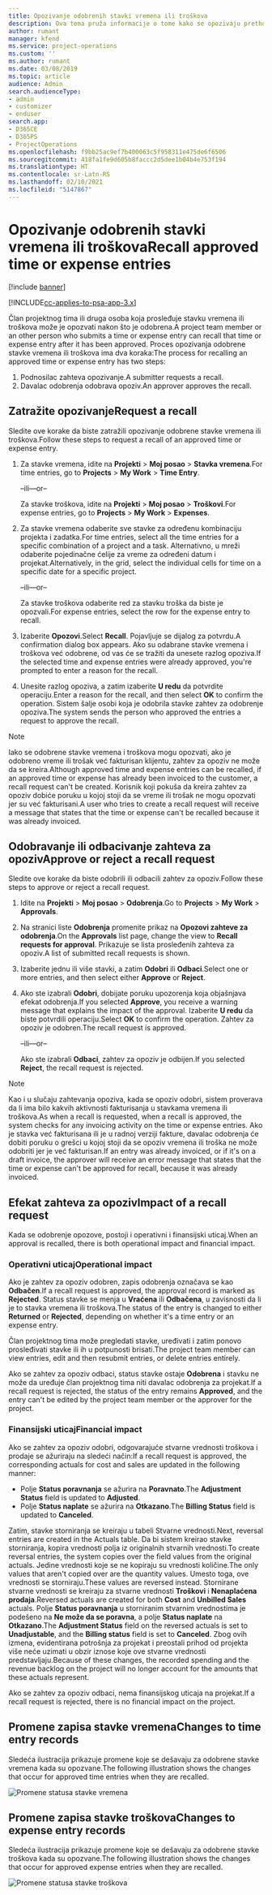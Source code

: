 ```yaml
---
title: Opozivanje odobrenih stavki vremena ili troškova
description: Ova tema pruža informacije o tome kako se opozivaju prethodno odobreno vreme ili transakcija troškova.
author: rumant
manager: kfend
ms.service: project-operations
ms.custom: ''
ms.author: rumant
ms.date: 03/08/2019
ms.topic: article
audience: Admin
search.audienceType:
- admin
- customizer
- enduser
search.app:
- D365CE
- D365PS
- ProjectOperations
ms.openlocfilehash: f9bb25ac9ef7b400063c5f958311e475de6f6506
ms.sourcegitcommit: 418fa1fe9d605b8faccc2d5dee1b04b4e753f194
ms.translationtype: HT
ms.contentlocale: sr-Latn-RS
ms.lasthandoff: 02/10/2021
ms.locfileid: "5147867"
---
```

# <a name="recall-approved-time-or-expense-entries"></a><span data-ttu-id="6b52a-103">Opozivanje odobrenih stavki vremena ili troškova</span><span class="sxs-lookup"><span data-stu-id="6b52a-103">Recall approved time or expense entries</span></span>

[!include [banner](../includes/psa-now-project-operations.md)]

[!INCLUDE[cc-applies-to-psa-app-3.x](../includes/cc-applies-to-psa-app-3x.md)]

<span data-ttu-id="6b52a-104">Član projektnog tima ili druga osoba koja prosleđuje stavku vremena ili troškova može je opozvati nakon što je odobrena.</span><span class="sxs-lookup"><span data-stu-id="6b52a-104">A project team member or an other person who submits a time or expense entry can recall that time or expense entry after it has been approved.</span></span> <span data-ttu-id="6b52a-105">Proces opozivanja odobrene stavke vremena ili troškova ima dva koraka:</span><span class="sxs-lookup"><span data-stu-id="6b52a-105">The process for recalling an approved time or expense entry has two steps:</span></span>

1. <span data-ttu-id="6b52a-106">Podnosilac zahteva opozivanje.</span><span class="sxs-lookup"><span data-stu-id="6b52a-106">A submitter requests a recall.</span></span>
2. <span data-ttu-id="6b52a-107">Davalac odobrenja odobrava opoziv.</span><span class="sxs-lookup"><span data-stu-id="6b52a-107">An approver approves the recall.</span></span>

## <a name="request-a-recall"></a><span data-ttu-id="6b52a-108">Zatražite opozivanje</span><span class="sxs-lookup"><span data-stu-id="6b52a-108">Request a recall</span></span>

<span data-ttu-id="6b52a-109">Sledite ove korake da biste zatražili opozivanje odobrene stavke vremena ili troškova.</span><span class="sxs-lookup"><span data-stu-id="6b52a-109">Follow these steps to request a recall of an approved time or expense entry.</span></span>

1. <span data-ttu-id="6b52a-110">Za stavke vremena, idite na **Projekti** \> **Moj posao** \> **Stavka vremena**.</span><span class="sxs-lookup"><span data-stu-id="6b52a-110">For time entries, go to **Projects** \> **My Work** \> **Time Entry**.</span></span>

    <span data-ttu-id="6b52a-111">–ili–</span><span class="sxs-lookup"><span data-stu-id="6b52a-111">–or–</span></span>

    <span data-ttu-id="6b52a-112">Za stavke troškova, idite na **Projekti** \> **Moj posao** \> **Troškovi**.</span><span class="sxs-lookup"><span data-stu-id="6b52a-112">For expense entries, go to **Projects** \> **My Work** \> **Expenses**.</span></span>

2. <span data-ttu-id="6b52a-113">Za stavke vremena odaberite sve stavke za određenu kombinaciju projekta i zadatka.</span><span class="sxs-lookup"><span data-stu-id="6b52a-113">For time entries, select all the time entries for a specific combination of a project and a task.</span></span> <span data-ttu-id="6b52a-114">Alternativno, u mreži odaberite pojedinačne ćelije za vreme za određeni datum i projekat.</span><span class="sxs-lookup"><span data-stu-id="6b52a-114">Alternatively, in the grid, select the individual cells for time on a specific date for a specific project.</span></span>

    <span data-ttu-id="6b52a-115">–ili–</span><span class="sxs-lookup"><span data-stu-id="6b52a-115">–or–</span></span>

    <span data-ttu-id="6b52a-116">Za stavke troškova odaberite red za stavku troška da biste je opozvali.</span><span class="sxs-lookup"><span data-stu-id="6b52a-116">For expense entries, select the row for the expense entry to recall.</span></span>

3. <span data-ttu-id="6b52a-117">Izaberite **Opozovi**.</span><span class="sxs-lookup"><span data-stu-id="6b52a-117">Select **Recall**.</span></span> <span data-ttu-id="6b52a-118">Pojavljuje se dijalog za potvrdu.</span><span class="sxs-lookup"><span data-stu-id="6b52a-118">A confirmation dialog box appears.</span></span> <span data-ttu-id="6b52a-119">Ako su odabrane stavke vremena i troškova već odobrene, od vas će se tražiti da unesete razlog opoziva.</span><span class="sxs-lookup"><span data-stu-id="6b52a-119">If the selected time and expense entries were already approved, you're prompted to enter a reason for the recall.</span></span>
4. <span data-ttu-id="6b52a-120">Unesite razlog opoziva, a zatim izaberite **U redu** da potvrdite operaciju.</span><span class="sxs-lookup"><span data-stu-id="6b52a-120">Enter a reason for the recall, and then select **OK** to confirm the operation.</span></span> <span data-ttu-id="6b52a-121">Sistem šalje osobi koja je odobrila stavke zahtev za odobrenje opoziva.</span><span class="sxs-lookup"><span data-stu-id="6b52a-121">The system sends the person who approved the entries a request to approve the recall.</span></span>

> [!NOTE]
> <span data-ttu-id="6b52a-122">Iako se odobrene stavke vremena i troškova mogu opozvati, ako je odobreno vreme ili trošak već fakturisan klijentu, zahtev za opoziv ne može da se kreira.</span><span class="sxs-lookup"><span data-stu-id="6b52a-122">Although approved time and expense entries can be recalled, if an approved time or expense has already been invoiced to the customer, a recall request can't be created.</span></span> <span data-ttu-id="6b52a-123">Korisnik koji pokuša da kreira zahtev za opoziv dobiće poruku u kojoj stoji da se vreme ili trošak ne mogu opozvati jer su već fakturisani.</span><span class="sxs-lookup"><span data-stu-id="6b52a-123">A user who tries to create a recall request will receive a message that states that the time or expense can't be recalled because it was already invoiced.</span></span>

## <a name="approve-or-reject-a-recall-request"></a><span data-ttu-id="6b52a-124">Odobravanje ili odbacivanje zahteva za opoziv</span><span class="sxs-lookup"><span data-stu-id="6b52a-124">Approve or reject a recall request</span></span>

<span data-ttu-id="6b52a-125">Sledite ove korake da biste odobrili ili odbacili zahtev za opoziv.</span><span class="sxs-lookup"><span data-stu-id="6b52a-125">Follow these steps to approve or reject a recall request.</span></span>

1. <span data-ttu-id="6b52a-126">Idite na **Projekti** \> **Moj posao** \> **Odobrenja**.</span><span class="sxs-lookup"><span data-stu-id="6b52a-126">Go to **Projects** \> **My Work** \> **Approvals**.</span></span>
2. <span data-ttu-id="6b52a-127">Na stranici liste **Odobrenja** promenite prikaz na **Opozovi zahteve za odobrenja**.</span><span class="sxs-lookup"><span data-stu-id="6b52a-127">On the **Approvals** list page, change the view to **Recall requests for approval**.</span></span> <span data-ttu-id="6b52a-128">Prikazuje se lista prosleđenih zahteva za opoziv.</span><span class="sxs-lookup"><span data-stu-id="6b52a-128">A list of submitted recall requests is shown.</span></span>
3. <span data-ttu-id="6b52a-129">Izaberite jednu ili više stavki, a zatim **Odobri** ili **Odbaci**.</span><span class="sxs-lookup"><span data-stu-id="6b52a-129">Select one or more entries, and then select either **Approve** or **Reject**.</span></span>
4. <span data-ttu-id="6b52a-130">Ako ste izabrali **Odobri**, dobijate poruku upozorenja koja objašnjava efekat odobrenja.</span><span class="sxs-lookup"><span data-stu-id="6b52a-130">If you selected **Approve**, you receive a warning message that explains the impact of the approval.</span></span> <span data-ttu-id="6b52a-131">Izaberite **U redu** da biste potvrdili operaciju.</span><span class="sxs-lookup"><span data-stu-id="6b52a-131">Select **OK** to confirm the operation.</span></span> <span data-ttu-id="6b52a-132">Zahtev za opoziv je odobren.</span><span class="sxs-lookup"><span data-stu-id="6b52a-132">The recall request is approved.</span></span>

    <span data-ttu-id="6b52a-133">–ili–</span><span class="sxs-lookup"><span data-stu-id="6b52a-133">–or–</span></span>

    <span data-ttu-id="6b52a-134">Ako ste izabrali **Odbaci**, zahtev za opoziv je odbijen.</span><span class="sxs-lookup"><span data-stu-id="6b52a-134">If you selected **Reject**, the recall request is rejected.</span></span>

> [!NOTE]
> <span data-ttu-id="6b52a-135">Kao i u slučaju zahtevanja opoziva, kada se opoziv odobri, sistem proverava da li ima bilo kakvih aktivnosti fakturisanja u stavkama vremena ili troškova.</span><span class="sxs-lookup"><span data-stu-id="6b52a-135">As when a recall is requested, when a recall is approved, the system checks for any invoicing activity on the time or expense entries.</span></span> <span data-ttu-id="6b52a-136">Ako je stavka već fakturisana ili je u radnoj verziji fakture, davalac odobrenja će dobiti poruku o grešci u kojoj stoji da se opoziv vremena ili troška ne može odobriti jer je već fakturisan.</span><span class="sxs-lookup"><span data-stu-id="6b52a-136">If an entry was already invoiced, or if it's on a draft invoice, the approver will receive an error message that states that the time or expense can't be approved for recall, because it was already invoiced.</span></span>

## <a name="impact-of-a-recall-request"></a><span data-ttu-id="6b52a-137">Efekat zahteva za opoziv</span><span class="sxs-lookup"><span data-stu-id="6b52a-137">Impact of a recall request</span></span>

<span data-ttu-id="6b52a-138">Kada se odobrenje opozove, postoji i operativni i finansijski uticaj.</span><span class="sxs-lookup"><span data-stu-id="6b52a-138">When an approval is recalled, there is both operational impact and financial impact.</span></span>

### <a name="operational-impact"></a><span data-ttu-id="6b52a-139">Operativni uticaj</span><span class="sxs-lookup"><span data-stu-id="6b52a-139">Operational impact</span></span>

<span data-ttu-id="6b52a-140">Ako je zahtev za opoziv odobren, zapis odobrenja označava se kao **Odbačen**.</span><span class="sxs-lookup"><span data-stu-id="6b52a-140">If a recall request is approved, the approval record is marked as **Rejected**.</span></span> <span data-ttu-id="6b52a-141">Status stavke se menja u **Vraćena** ili **Odbačena**, u zavisnosti da li je to stavka vremena ili troškova.</span><span class="sxs-lookup"><span data-stu-id="6b52a-141">The status of the entry is changed to either **Returned** or **Rejected**, depending on whether it's a time entry or an expense entry.</span></span>

<span data-ttu-id="6b52a-142">Član projektnog tima može pregledati stavke, uređivati i zatim ponovo prosleđivati stavke ili ih u potpunosti brisati.</span><span class="sxs-lookup"><span data-stu-id="6b52a-142">The project team member can view entries, edit and then resubmit entries, or delete entries entirely.</span></span>

<span data-ttu-id="6b52a-143">Ako se zahtev za opoziv odbaci, status stavke ostaje **Odobrena** i stavku ne može da uređuje član projektnog tima niti davalac odobrenja za projekat.</span><span class="sxs-lookup"><span data-stu-id="6b52a-143">If a recall request is rejected, the status of the entry remains **Approved**, and the entry can't be edited by the project team member or the approver for the project.</span></span>

### <a name="financial-impact"></a><span data-ttu-id="6b52a-144">Finansijski uticaj</span><span class="sxs-lookup"><span data-stu-id="6b52a-144">Financial impact</span></span>

<span data-ttu-id="6b52a-145">Ako se zahtev za opoziv odobri, odgovarajuće stvarne vrednosti troškova i prodaje se ažuriraju na sledeći način:</span><span class="sxs-lookup"><span data-stu-id="6b52a-145">If a recall request is approved, the corresponding actuals for cost and sales are updated in the following manner:</span></span>

- <span data-ttu-id="6b52a-146">Polje **Status poravnanja** se ažurira na **Poravnato**.</span><span class="sxs-lookup"><span data-stu-id="6b52a-146">The **Adjustment Status** field is updated to **Adjusted**.</span></span>
- <span data-ttu-id="6b52a-147">Polje **Status naplate** se ažurira na **Otkazano**.</span><span class="sxs-lookup"><span data-stu-id="6b52a-147">The **Billing Status** field is updated to **Canceled**.</span></span>

<span data-ttu-id="6b52a-148">Zatim, stavke storniranja se kreiraju u tabeli Stvarne vrednosti.</span><span class="sxs-lookup"><span data-stu-id="6b52a-148">Next, reversal entries are created in the Actuals table.</span></span> <span data-ttu-id="6b52a-149">Da bi sistem kreirao stavke storniranja, kopira vrednosti polja iz originalnih stvarnih vrednosti.</span><span class="sxs-lookup"><span data-stu-id="6b52a-149">To create reversal entries, the system copies over the field values from the original actuals.</span></span> <span data-ttu-id="6b52a-150">Jedine vrednosti koje se ne kopiraju su vrednosti količine.</span><span class="sxs-lookup"><span data-stu-id="6b52a-150">The only values that aren't copied over are the quantity values.</span></span> <span data-ttu-id="6b52a-151">Umesto toga, ove vrednosti se storniraju.</span><span class="sxs-lookup"><span data-stu-id="6b52a-151">These values are reversed instead.</span></span> <span data-ttu-id="6b52a-152">Stornirane stvarne vrednosti se kreiraju za stvarne vrednosti **Troškovi** i **Nenaplaćena prodaja**.</span><span class="sxs-lookup"><span data-stu-id="6b52a-152">Reversed actuals are created for both **Cost** and **Unbilled Sales** actuals.</span></span> <span data-ttu-id="6b52a-153">Polje **Status poravnanja** u storniranim stvarnim vrednostima je podešeno na **Ne može da se poravna**, a polje **Status naplate** na **Otkazano**.</span><span class="sxs-lookup"><span data-stu-id="6b52a-153">The **Adjustment Status** field on the reversed actuals is set to **Unadjustable**, and the **Billing status** field is set to **Canceled**.</span></span> <span data-ttu-id="6b52a-154">Zbog ovih izmena, evidentirana potrošnja za projekat i preostali prihod od projekta više neće uzimati u obzir iznose koje ove stvarne vrednosti predstavljaju.</span><span class="sxs-lookup"><span data-stu-id="6b52a-154">Because of these changes, the recorded spending and the revenue backlog on the project will no longer account for the amounts that these actuals represent.</span></span>

<span data-ttu-id="6b52a-155">Ako se zahtev za opoziv odbaci, nema finansijskog uticaja na projekat.</span><span class="sxs-lookup"><span data-stu-id="6b52a-155">If a recall request is rejected, there is no financial impact on the project.</span></span>

## <a name="changes-to-time-entry-records"></a><span data-ttu-id="6b52a-156">Promene zapisa stavke vremena</span><span class="sxs-lookup"><span data-stu-id="6b52a-156">Changes to time entry records</span></span>

<span data-ttu-id="6b52a-157">Sledeća ilustracija prikazuje promene koje se dešavaju za odobrene stavke vremena kada su opozvane.</span><span class="sxs-lookup"><span data-stu-id="6b52a-157">The following illustration shows the changes that occur for approved time entries when they are recalled.</span></span>

![Promene statusa stavke vremena](media/TimeEntryStateTransitions.png)

## <a name="changes-to-expense-entry-records"></a><span data-ttu-id="6b52a-159">Promene zapisa stavke troškova</span><span class="sxs-lookup"><span data-stu-id="6b52a-159">Changes to expense entry records</span></span>

<span data-ttu-id="6b52a-160">Sledeća ilustracija prikazuje promene koje se dešavaju za odobrene stavke troškova kada su opozvane.</span><span class="sxs-lookup"><span data-stu-id="6b52a-160">The following illustration shows the changes that occur for approved expense entries when they are recalled.</span></span>

![Promene statusa stavke troškova](media/ExpenseEntryStateTransitions.png)
